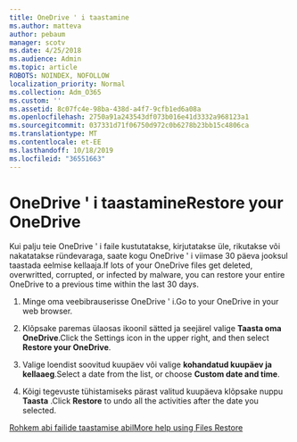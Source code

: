 ```yaml
---
title: OneDrive ' i taastamine
ms.author: matteva
author: pebaum
manager: scotv
ms.date: 4/25/2018
ms.audience: Admin
ms.topic: article
ROBOTS: NOINDEX, NOFOLLOW
localization_priority: Normal
ms.collection: Adm_O365
ms.custom: ''
ms.assetid: 8c07fc4e-98ba-438d-a4f7-9cfb1ed6a08a
ms.openlocfilehash: 2750a91a243543df073b016e41d3332a968123a1
ms.sourcegitcommit: 037331d71f06750d972c0b6278b23bb15c4806ca
ms.translationtype: MT
ms.contentlocale: et-EE
ms.lasthandoff: 10/18/2019
ms.locfileid: "36551663"
---
```

# <a name="restore-your-onedrive"></a><span data-ttu-id="d6585-102">OneDrive ' i taastamine</span><span class="sxs-lookup"><span data-stu-id="d6585-102">Restore your OneDrive</span></span>

<span data-ttu-id="d6585-103">Kui palju teie OneDrive ' i faile kustutatakse, kirjutatakse üle, rikutakse või nakatatakse ründevaraga, saate kogu OneDrive ' i viimase 30 päeva jooksul taastada eelmise kellaaja.</span><span class="sxs-lookup"><span data-stu-id="d6585-103">If lots of your OneDrive files get deleted, overwritted, corrupted, or infected by malware, you can restore your entire OneDrive to a previous time within the last 30 days.</span></span>
  
1. <span data-ttu-id="d6585-104">Minge oma veebibrauserisse OneDrive ' i.</span><span class="sxs-lookup"><span data-stu-id="d6585-104">Go to your OneDrive in your web browser.</span></span>
    
2. <span data-ttu-id="d6585-105">Klõpsake paremas ülaosas ikoonil sätted ja seejärel valige **Taasta oma OneDrive**.</span><span class="sxs-lookup"><span data-stu-id="d6585-105">Click the Settings icon in the upper right, and then select **Restore your OneDrive**.</span></span>
    
3. <span data-ttu-id="d6585-106">Valige loendist soovitud kuupäev või valige **kohandatud kuupäev ja kellaaeg**.</span><span class="sxs-lookup"><span data-stu-id="d6585-106">Select a date from the list, or choose **Custom date and time**.</span></span>
    
4. <span data-ttu-id="d6585-107">Kõigi tegevuste tühistamiseks pärast valitud kuupäeva klõpsake nuppu **Taasta** .</span><span class="sxs-lookup"><span data-stu-id="d6585-107">Click **Restore** to undo all the activities after the date you selected.</span></span> 
    
[<span data-ttu-id="d6585-108">Rohkem abi failide taastamise abil</span><span class="sxs-lookup"><span data-stu-id="d6585-108">More help using Files Restore</span></span>](https://go.microsoft.com/fwlink/?linkid=872874)
  

